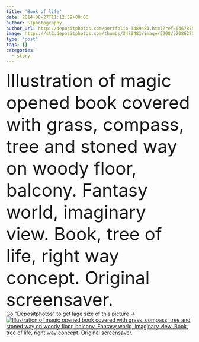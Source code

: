 ```yaml
---
title: 'Book of life'
date: 2014-08-27T11:12:59+00:00
author: SIphotography
author_url: http://depositphotos.com/portfolio-3489481.html?ref=64678756
image: https://st2.depositphotos.com/thumbs/3489481/image/5208/52086275/api_thumb_450.jpg?forcejpeg=true
type: "post"
tags: []
categories: 
  - story
---
```

<div aling="center">
            <font size="60"> Illustration of magic opened book covered with grass, compass, tree and stoned way on woody floor, balcony. Fantasy world, imaginary view. Book, tree of life, right way concept. Original screensaver.</font>   
</div>
<div>
    <a href='https://depositphotos.com/52086275/stock-photo-book-of-life.html?ref=64678756' target=_blank > Go "Depositphotos" to get lage size of this picture ->
        <img href='https://depositphotos.com/52086275/stock-photo-book-of-life.html?ref=64678756' src='https://st2.depositphotos.com/3489481/5208/i/950/depositphotos_52086275-stock-photo-book-of-life.jpg?forcejpeg=true' alt='Illustration of magic opened book covered with grass, compass, tree and stoned way on woody floor, balcony. Fantasy world, imaginary view. Book, tree of life, right way concept. Original screensaver.' >
    </a>
</div>
